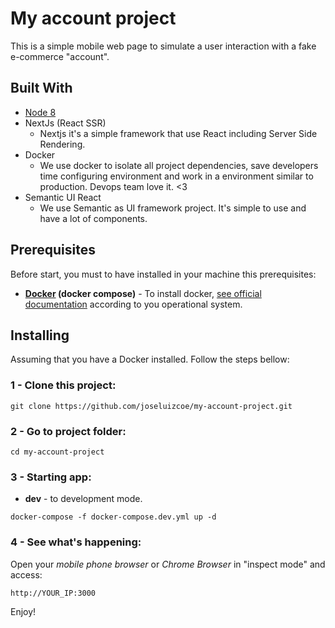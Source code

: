 # My account project

This is a simple mobile web page to simulate a user interaction with a fake e-commerce "account".

## Built With
* [Node 8](https://www.nodejs.org/)
* NextJs (React SSR)
  - Nextjs it's a simple framework that use React including Server Side Rendering.
* Docker
  - We use docker to isolate all project dependencies, save developers time configuring environment and work in a environment similar to production. Devops team love it. <3
* Semantic UI React
  - We use Semantic as UI framework project. It's simple to use and have a lot of components.

## Prerequisites

Before start, you must to have installed in your machine this prerequisites:
* **[Docker](https://www.docker.com/) (docker compose)** -
To install docker, [see official documentation](https://docs.docker.com/engine/installation/) according to you operational system.

## Installing

Assuming that you have a Docker installed. Follow the steps bellow:

### 1 - Clone this project:
```
git clone https://github.com/joseluizcoe/my-account-project.git
```

### 2 - Go to project folder:
```
cd my-account-project
```

### 3 - Starting app:

* **dev** - to development mode.
```
docker-compose -f docker-compose.dev.yml up -d
```

### 4 - See what's happening:
Open your *mobile phone browser* or *Chrome Browser* in "inspect mode" and access:

```http://YOUR_IP:3000```

Enjoy!
